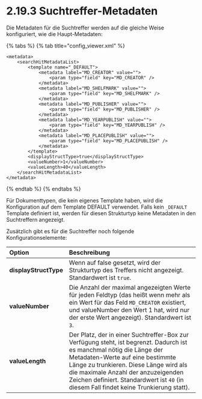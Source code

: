 # 2.19.3 Suchtreffer-Metadaten

Die Metadaten für die Suchtreffer werden auf die gleiche Weise konfiguriert, wie die Haupt-Metadaten:

{% tabs %}
{% tab title="config\_viewer.xml" %}
```markup
<metadata>
    <searchHitMetadataList>
        <template name="_DEFAULT">
            <metadata label="MD_CREATOR" value="">
                <param type="field" key="MD_CREATOR" />
            </metadata>
            <metadata label="MD_SHELFMARK" value="">
                <param type="field" key="MD_SHELFMARK" />
            </metadata>
            <metadata label="MD_PUBLISHER" value="">
                <param type="field" key="MD_PUBLISHER" />
            </metadata>
            <metadata label="MD_YEARPUBLISH" value="">
                <param type="field" key="MD_YEARPUBLISH" />
            </metadata>
            <metadata label="MD_PLACEPUBLISH" value="">
                <param type="field" key="MD_PLACEPUBLISH" />
            </metadata>
        </template>
        <displayStructType>true</displayStructType>
        <valueNumber>1</valueNumber>
        <valueLength>40</valueLength>
    </searchHitMetadataList>
</metadata>
```
{% endtab %}
{% endtabs %}

Für Dokumenttypen, die kein eigenes Template haben, wird die Konfiguration auf dem Template DEFAULT verwendet. Falls kein `_DEFAULT` Template definiert ist, werden für diesen Strukturtyp keine Metadaten in den Suchtreffern angezeigt.

Zusätzlich gibt es für die Suchtreffer noch folgende Konfigurationselemente:

| **Option** | Beschreibung |
| :--- | :--- |
| **displayStructType** | Wenn auf false gesetzt, wird der Strukturtyp des Treffers nicht angezeigt. Standardwert ist `true`. |
| **valueNumber** | Die Anzahl der maximal angezeigten Werte für jeden Feldtyp \(das heißt wenn mehr als ein Wert für das Feld `MD_CREATOR` existiert, und valueNumber den Wert 1 hat, wird nur der erste Wert angezeigt\). Standardwert ist `3`. |
| **valueLength** | Der Platz, der in einer Suchtreffer-Box zur Verfügung steht, ist begrenzt. Dadurch ist es manchmal nötig die Länge der Metadaten-Werte auf eine bestimmte Länge zu trunkieren. Diese Länge wird als die maximale Anzahl der anzuzeigenden Zeichen definiert. Standardwert ist `40` \(in diesem Fall findet keine Trunkierung statt\). |

